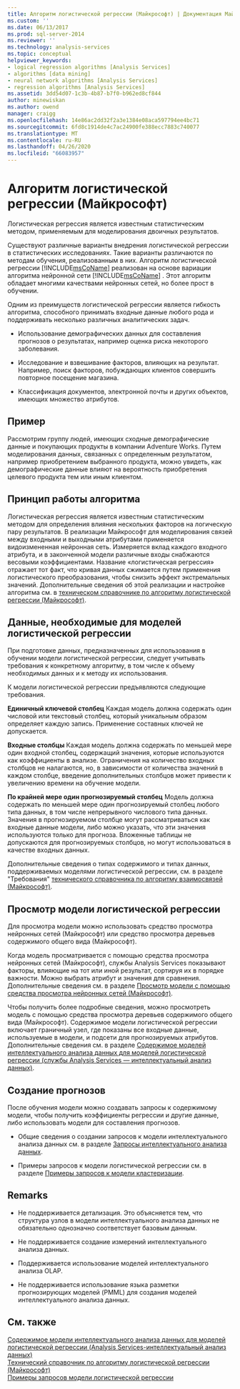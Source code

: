 ```yaml
---
title: Алгоритм логистической регрессии (Майкрософт) | Документация Майкрософт
ms.custom: ''
ms.date: 06/13/2017
ms.prod: sql-server-2014
ms.reviewer: ''
ms.technology: analysis-services
ms.topic: conceptual
helpviewer_keywords:
- logical regression algorithms [Analysis Services]
- algorithms [data mining]
- neural network algorithms [Analysis Services]
- regression algorithms [Analysis Services]
ms.assetid: 3dd54d07-1c3b-4b87-b7f0-b962ed8cf844
author: minewiskan
ms.author: owend
manager: craigg
ms.openlocfilehash: 14e86ac2dd32f2a3e1384e08aca597794ee4bc71
ms.sourcegitcommit: 6fd8c1914de4c7ac24900fe388ecc7883c740077
ms.translationtype: MT
ms.contentlocale: ru-RU
ms.lasthandoff: 04/26/2020
ms.locfileid: "66083957"
---
```

# <a name="microsoft-logistic-regression-algorithm"></a>Алгоритм логистической регрессии (Майкрософт)
  Логистическая регрессия является известным статистическим методом, применяемым для моделирования двоичных результатов.  
  
 Существуют различные варианты внедрения логистической регрессии в статистических исследованиях. Такие варианты различаются по методам обучения, реализованным в них. Алгоритм логистической регрессии [!INCLUDE[msCoName](../../includes/msconame-md.md)] реализован на основе вариации алгоритма нейронной сети [!INCLUDE[msCoName](../../includes/msconame-md.md)] . Этот алгоритм обладает многими качествами нейронных сетей, но более прост в обучении.  
  
 Одним из преимуществ логистической регрессии является гибкость алгоритма, способного принимать входные данные любого рода и поддерживать несколько различных аналитических задач.  
  
-   Использование демографических данных для составления прогнозов о результатах, например оценка риска некоторого заболевания.  
  
-   Исследование и взвешивание факторов, влияющих на результат. Например, поиск факторов, побуждающих клиентов совершить повторное посещение магазина.  
  
-   Классификация документов, электронной почты и других объектов, имеющих множество атрибутов.  
  
## <a name="example"></a>Пример  
 Рассмотрим группу людей, имеющих сходные демографические данные и покупающих продукты в компании Adventure Works. Путем моделирования данных, связанных с определенным результатом, например приобретением выбранного продукта, можно увидеть, как демографические данные влияют на вероятность приобретения целевого продукта тем или иным клиентом.  
  
## <a name="how-the-algorithm-works"></a>Принцип работы алгоритма  
 Логистическая регрессия является известным статистическим методом для определения влияния нескольких факторов на логическую пару результатов. В реализации Майкрософт для моделирования связей между входными и выходными атрибутами применяется видоизмененная нейронная сеть. Измеряется вклад каждого входного атрибута, и в законченной модели различные входы снабжаются весовыми коэффициентами. Название «логистическая регрессия» отражает тот факт, что кривая данных сжимается путем применения логистического преобразования, чтобы снизить эффект экстремальных значений. Дополнительные сведения об этой реализации и настройке алгоритма см. в [техническом справочнике по алгоритму логистической регрессии (Майкрософт)](microsoft-logistic-regression-algorithm-technical-reference.md).  
  
## <a name="data-required-for-logistic-regression-models"></a>Данные, необходимые для моделей логистической регрессии  
 При подготовке данных, предназначенных для использования в обучении модели логистической регрессии, следует учитывать требования к конкретному алгоритму, в том числе к объему необходимых данных и к методу их использования.  
  
 К модели логистической регрессии предъявляются следующие требования.  
  
 **Единичный ключевой столбец** Каждая модель должна содержать один числовой или текстовый столбец, который уникальным образом определяет каждую запись. Применение составных ключей не допускается.  
  
 **Входные столбцы** Каждая модель должна содержать по меньшей мере один входной столбец, содержащий значения, которые используются как коэффициенты в анализе. Ограничения на количество входных столбцов не налагаются, но, в зависимости от количества значений в каждом столбце, введение дополнительных столбцов может привести к увеличению времени на обучение модели.  
  
 **По крайней мере один прогнозируемый столбец** Модель должна содержать по меньшей мере один прогнозируемый столбец любого типа данных, в том числе непрерывного числового типа данных. Значения в прогнозируемом столбце могут рассматриваться как входные данные модели, либо можно указать, что эти значения используются только для прогноза. Вложенные таблицы не допускаются для прогнозируемых столбцов, но могут использоваться в качестве входных данных.  
  
 Дополнительные сведения о типах содержимого и типах данных, поддерживаемых моделями логистической регрессии, см. в разделе "Требования" [технического справочника по алгоритму взаимосвязей (Майкрософт)](microsoft-logistic-regression-algorithm-technical-reference.md).  
  
## <a name="viewing-a-logistic-regression-model"></a>Просмотр модели логистической регрессии  
 Для просмотра модели можно использовать средство просмотра нейронных сетей (Майкрософт) или средство просмотра деревьев содержимого общего вида (Майкрософт).  
  
 Когда модель просматривается с помощью средства просмотра нейронных сетей (Майкрософт), службы Analysis Services показывают факторы, влияющие на тот или иной результат, сортируя их в порядке важности. Можно выбрать атрибут и значения для сравнения. Дополнительные сведения см. в разделе [Просмотр модели с помощью средства просмотра нейронных сетей (Майкрософт)](browse-a-model-using-the-microsoft-neural-network-viewer.md).  
  
 Чтобы получить более подробные сведения, можно просмотреть модель с помощью средства просмотра деревьев содержимого общего вида (Майкрософт). Содержимое модели логистической регрессии включает граничный узел, где показаны все входные данные, используемые в модели, и подсети для прогнозируемых атрибутов. Дополнительные сведения см. в разделе [Содержимое моделей интеллектуального анализа данных для моделей логистической регрессии (службы Analysis Services — интеллектуальный анализ данных)](mining-model-content-for-logistic-regression-models.md).  
  
## <a name="creating-predictions"></a>Создание прогнозов  
 После обучения модели можно создавать запросы к содержимому модели, чтобы получить коэффициенты регрессии и другие данные, либо использовать модели для составления прогнозов.  
  
-   Общие сведения о создании запросов к модели интеллектуального анализа данных см. в разделе [Запросы интеллектуального анализа данных](data-mining-queries.md).  
  
-   Примеры запросов к модели логистической регрессии см. в разделе [Примеры запросов к модели кластеризации](clustering-model-query-examples.md).  
  
## <a name="remarks"></a>Remarks  
  
-   Не поддерживается детализация. Это объясняется тем, что структура узлов в модели интеллектуального анализа данных не обязательно однозначно соответствует базовым данным.  
  
-   Не поддерживается создание измерений интеллектуального анализа данных.  
  
-   Поддерживается использование моделей интеллектуального анализа OLAP.  
  
-   Не поддерживается использование языка разметки прогнозирующих моделей (PMML) для создания моделей интеллектуального анализа данных.  
  
## <a name="see-also"></a>См. также  
 [Содержимое модели интеллектуального анализа данных для моделей логистической регрессии &#40;Analysis Services-интеллектуальный анализ данных&#41;](mining-model-content-for-logistic-regression-models.md)   
 [Технический справочник по алгоритму логистической регрессии (Майкрософт)](microsoft-logistic-regression-algorithm-technical-reference.md)   
 [Примеры запросов модели логистической регрессии](logistic-regression-model-query-examples.md)  
  
  
